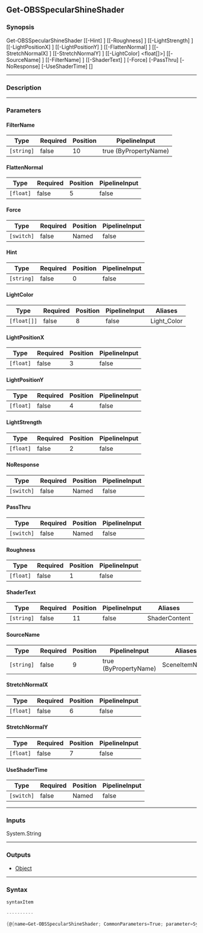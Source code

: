 Get-OBSSpecularShineShader
--------------------------

### Synopsis

Get-OBSSpecularShineShader [[-Hint] <string>] [[-Roughness] <float>] [[-LightStrength] <float>] [[-LightPositionX] <float>] [[-LightPositionY] <float>] [[-FlattenNormal] <float>] [[-StretchNormalX] <float>] [[-StretchNormalY] <float>] [[-LightColor] <float[]>] [[-SourceName] <string>] [[-FilterName] <string>] [[-ShaderText] <string>] [-Force] [-PassThru] [-NoResponse] [-UseShaderTime] [<CommonParameters>]

---

### Description

---

### Parameters
#### **FilterName**

|Type      |Required|Position|PipelineInput        |
|----------|--------|--------|---------------------|
|`[string]`|false   |10      |true (ByPropertyName)|

#### **FlattenNormal**

|Type     |Required|Position|PipelineInput|
|---------|--------|--------|-------------|
|`[float]`|false   |5       |false        |

#### **Force**

|Type      |Required|Position|PipelineInput|
|----------|--------|--------|-------------|
|`[switch]`|false   |Named   |false        |

#### **Hint**

|Type      |Required|Position|PipelineInput|
|----------|--------|--------|-------------|
|`[string]`|false   |0       |false        |

#### **LightColor**

|Type       |Required|Position|PipelineInput|Aliases    |
|-----------|--------|--------|-------------|-----------|
|`[float[]]`|false   |8       |false        |Light_Color|

#### **LightPositionX**

|Type     |Required|Position|PipelineInput|
|---------|--------|--------|-------------|
|`[float]`|false   |3       |false        |

#### **LightPositionY**

|Type     |Required|Position|PipelineInput|
|---------|--------|--------|-------------|
|`[float]`|false   |4       |false        |

#### **LightStrength**

|Type     |Required|Position|PipelineInput|
|---------|--------|--------|-------------|
|`[float]`|false   |2       |false        |

#### **NoResponse**

|Type      |Required|Position|PipelineInput|
|----------|--------|--------|-------------|
|`[switch]`|false   |Named   |false        |

#### **PassThru**

|Type      |Required|Position|PipelineInput|
|----------|--------|--------|-------------|
|`[switch]`|false   |Named   |false        |

#### **Roughness**

|Type     |Required|Position|PipelineInput|
|---------|--------|--------|-------------|
|`[float]`|false   |1       |false        |

#### **ShaderText**

|Type      |Required|Position|PipelineInput|Aliases      |
|----------|--------|--------|-------------|-------------|
|`[string]`|false   |11      |false        |ShaderContent|

#### **SourceName**

|Type      |Required|Position|PipelineInput        |Aliases      |
|----------|--------|--------|---------------------|-------------|
|`[string]`|false   |9       |true (ByPropertyName)|SceneItemName|

#### **StretchNormalX**

|Type     |Required|Position|PipelineInput|
|---------|--------|--------|-------------|
|`[float]`|false   |6       |false        |

#### **StretchNormalY**

|Type     |Required|Position|PipelineInput|
|---------|--------|--------|-------------|
|`[float]`|false   |7       |false        |

#### **UseShaderTime**

|Type      |Required|Position|PipelineInput|
|----------|--------|--------|-------------|
|`[switch]`|false   |Named   |false        |

---

### Inputs
System.String

---

### Outputs
* [Object](https://learn.microsoft.com/en-us/dotnet/api/System.Object)

---

### Syntax
```PowerShell
syntaxItem
```
```PowerShell
----------
```
```PowerShell
{@{name=Get-OBSSpecularShineShader; CommonParameters=True; parameter=System.Object[]}}
```
